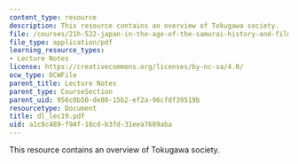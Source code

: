 ```yaml
---
content_type: resource
description: This resource contains an overview of Tokugawa society.
file: /courses/21h-522-japan-in-the-age-of-the-samurai-history-and-film-fall-2006/a1c8c489f94f18cdb3fd31eea7689aba_dl_lec19.pdf
file_type: application/pdf
learning_resource_types:
- Lecture Notes
license: https://creativecommons.org/licenses/by-nc-sa/4.0/
ocw_type: OCWFile
parent_title: Lecture Notes
parent_type: CourseSection
parent_uid: 956c0b50-de80-15b2-ef2a-96cfdf39519b
resourcetype: Document
title: dl_lec19.pdf
uid: a1c8c489-f94f-18cd-b3fd-31eea7689aba
---
```

This resource contains an overview of Tokugawa society.